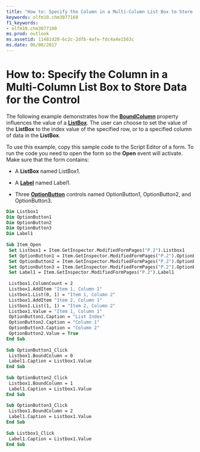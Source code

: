 ```yaml
---
title: "How to: Specify the Column in a Multi-Column List Box to Store Data for the Control"
keywords: olfm10.chm3077160
f1_keywords:
- olfm10.chm3077160
ms.prod: outlook
ms.assetid: 11481d20-6c2c-2dfb-4afe-fdc4a4e1563c
ms.date: 06/08/2017
---
```



# How to: Specify the Column in a Multi-Column List Box to Store Data for the Control

The following example demonstrates how the  **[BoundColumn](listbox-boundcolumn-property-outlook-forms-script.md)** property influences the value of a **[ListBox](listbox-object-outlook-forms-script.md)**. The user can choose to set the value of the  **ListBox** to the index value of the specified row, or to a specified column of data in the **ListBox**.

To use this example, copy this sample code to the Script Editor of a form. To run the code you need to open the form so the  **Open** event will activate. Make sure that the form contains:

- A  **ListBox** named ListBox1.
    
- A  **[Label](label-object-outlook-forms-script.md)** named Label1.
    
- Three  **[OptionButton](optionbutton-object-outlook-forms-script.md)** controls named OptionButton1, OptionButton2, and OptionButton3.
    



```vb
Dim Listbox1 
Dim OptionButton1 
Dim OptionButton2 
Dim OptionButton3 
Dim Label1 
 
Sub Item_Open 
 Set Listbox1 = Item.GetInspector.ModifiedFormPages("P.2").Listbox1 
 Set OptionButton1 = Item.GetInspector.ModifiedFormPages("P.2").OptionButton1 
 Set OptionButton2 = Item.GetInspector.ModifiedFormPages("P.2").OptionButton2 
 Set OptionButton3 = Item.GetInspector.ModifiedFormPages("P.2").OptionButton3 
 Set Label1 = Item.GetInspector.ModifiedFormPages("P.2").Label1 
 
 Listbox1.ColumnCount = 2 
 Listbox1.AddItem "Item 1, Column 1" 
 Listbox1.List(0, 1) = "Item 1, Column 2" 
 Listbox1.AddItem "Item 2, Column 1" 
 Listbox1.List(1, 1) = "Item 2, Column 2" 
 Listbox1.Value = "Item 1, Column 1" 
 OptionButton1.Caption = "List Index" 
 OptionButton2.Caption = "Column 1" 
 OptionButton3.Caption = "Column 2" 
 OptionButton2.Value = True 
End Sub 
 
Sub OptionButton1_Click 
 Listbox1.BoundColumn = 0 
 Label1.Caption = Listbox1.Value 
End Sub 
 
Sub OptionButton2_Click 
 Listbox1.BoundColumn = 1 
 Label1.Caption = Listbox1.Value 
End Sub 
 
Sub OptionButton3_Click 
 Listbox1.BoundColumn = 2 
 Label1.Caption = Listbox1.Value 
End Sub 
 
Sub Listbox1_Click 
 Label1.Caption = Listbox1.Value 
End Sub
```



